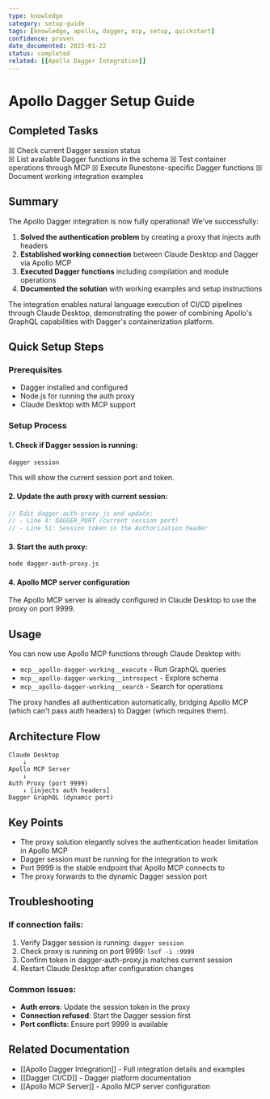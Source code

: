 ```yaml
---
type: knowledge
category: setup-guide
tags: [knowledge, apollo, dagger, mcp, setup, quickstart]
confidence: proven
date_documented: 2025-01-22
status: completed
related: [[Apollo Dagger Integration]]
---
```


# Apollo Dagger Setup Guide

## Completed Tasks
☒ Check current Dagger session status          
☒ List available Dagger functions in the schema
☒ Test container operations through MCP
☒ Execute Runestone-specific Dagger functions
☒ Document working integration examples

## Summary

The Apollo Dagger integration is now fully operational! We've successfully:

1. **Solved the authentication problem** by creating a proxy that injects auth headers
2. **Established working connection** between Claude Desktop and Dagger via Apollo MCP
3. **Executed Dagger functions** including compilation and module operations
4. **Documented the solution** with working examples and setup instructions

The integration enables natural language execution of CI/CD pipelines through Claude Desktop, demonstrating the power of combining Apollo's GraphQL capabilities with Dagger's containerization platform.

## Quick Setup Steps

### Prerequisites
- Dagger installed and configured
- Node.js for running the auth proxy
- Claude Desktop with MCP support

### Setup Process

#### 1. Check if Dagger session is running:
```bash
dagger session
```
This will show the current session port and token.

#### 2. Update the auth proxy with current session:
```javascript
// Edit dagger-auth-proxy.js and update:
// - Line 4: DAGGER_PORT (current session port)
// - Line 51: Session token in the Authorization header
```

#### 3. Start the auth proxy:
```bash
node dagger-auth-proxy.js
```

#### 4. Apollo MCP server configuration
The Apollo MCP server is already configured in Claude Desktop to use the proxy on port 9999.

## Usage

You can now use Apollo MCP functions through Claude Desktop with:

- `mcp__apollo-dagger-working__execute` - Run GraphQL queries
- `mcp__apollo-dagger-working__introspect` - Explore schema
- `mcp__apollo-dagger-working__search` - Search for operations

The proxy handles all authentication automatically, bridging Apollo MCP (which can't pass auth headers) to Dagger (which requires them).

## Architecture Flow
```
Claude Desktop 
    ↓
Apollo MCP Server
    ↓
Auth Proxy (port 9999)
    ↓ [injects auth headers]
Dagger GraphQL (dynamic port)
```

## Key Points
- The proxy solution elegantly solves the authentication header limitation in Apollo MCP
- Dagger session must be running for the integration to work
- Port 9999 is the stable endpoint that Apollo MCP connects to
- The proxy forwards to the dynamic Dagger session port

## Troubleshooting

### If connection fails:
1. Verify Dagger session is running: `dagger session`
2. Check proxy is running on port 9999: `lsof -i :9999`
3. Confirm token in dagger-auth-proxy.js matches current session
4. Restart Claude Desktop after configuration changes

### Common Issues:
- **Auth errors**: Update the session token in the proxy
- **Connection refused**: Start the Dagger session first
- **Port conflicts**: Ensure port 9999 is available

## Related Documentation
- [[Apollo Dagger Integration]] - Full integration details and examples
- [[Dagger CI/CD]] - Dagger platform documentation
- [[Apollo MCP Server]] - Apollo MCP server configuration